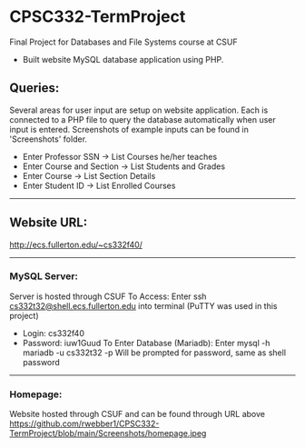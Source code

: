 # CPSC332-TermProject
Final Project for Databases and File Systems course at CSUF
- Built website MySQL database application using PHP. 

## Queries:
Several areas for user input are setup on website application. Each is connected to a PHP file to query the database automatically when user input is entered. Screenshots of example inputs can be found in 'Screenshots' folder.
* Enter Professor SSN       -> List Courses he/her teaches
* Enter Course and Section  -> List Students and Grades
* Enter Course              -> List Section Details
* Enter Student ID          -> List Enrolled Courses

______________________________________________________________________________________________________________________
## Website URL:
http://ecs.fullerton.edu/~cs332f40/

______________________________________________________________________________________________________________________
### MySQL Server:
Server is hosted through CSUF
To Access: Enter ssh cs332t32@shell.ecs.fullerton.edu into terminal (PuTTY was used in this project) 
  * Login: cs332f40
  * Password: iuw1Guud
To Enter Database (Mariadb): Enter mysql -h mariadb -u cs332t32 -p
Will be prompted for password, same as shell password
  
______________________________________________________________________________________________________________________
### Homepage:
Website hosted through CSUF and can be found through URL above
https://github.com/rwebber1/CPSC332-TermProject/blob/main/Screenshots/homepage.jpeg
